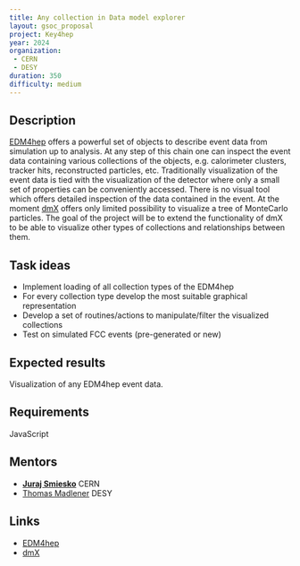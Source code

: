 ```yaml
---
title: Any collection in Data model explorer
layout: gsoc_proposal
project: Key4hep
year: 2024
organization:
 - CERN
 - DESY
duration: 350
difficulty: medium
---
```


## Description

[EDM4hep](https://cern.ch/edm4hep) offers a powerful set of objects to describe
event data from simulation up to analysis. At any step of this chain one can
inspect the event data containing various collections of the objects, e.g.
calorimeter clusters, tracker hits, reconstructed particles, etc. Traditionally
visualization of the event data is tied with the visualization of the detector
where only a small set of properties can be conveniently accessed. There is no
visual tool which offers detailed inspection of the data contained in the event.
At the moment [dmX](https://github.com/key4hep/dmx) offers only limited possibility to
visualize a tree of MonteCarlo particles. The goal of the project will be
to extend the functionality of dmX to be able to visualize other types of
collections and relationships between them.

## Task ideas

* Implement loading of all collection types of the EDM4hep
* For every collection type develop the most suitable graphical representation
* Develop a set of routines/actions to manipulate/filter the visualized collections
* Test on simulated FCC events (pre-generated or new)

## Expected results
Visualization of any EDM4hep event data.

## Requirements
JavaScript

## Mentors
 * **[Juraj Smiesko](mailto:juraj.smiesko@cern.ch)** CERN
 * [Thomas Madlener](mailto:thomas.madlener@desy.de) DESY

## Links
 * [EDM4hep](https://cern.ch/edm4hep)
 * [dmX](https://github.com/key4hep/dmx)
